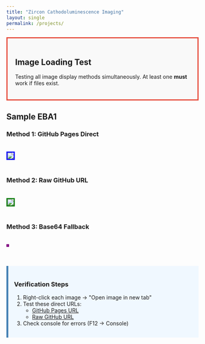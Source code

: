 ```yaml
---
title: "Zircon Cathodoluminescence Imaging"
layout: single
permalink: /projects/
---
```


<div style="border: 3px solid #e74c3c; padding: 20px; background: #f9f9f9; margin-bottom: 30px;">
  <h2>Image Loading Test</h2>
  <p>Testing all image display methods simultaneously. At least one <strong>must</strong> work if files exist.</p>
</div>

## Sample EBA1

### Method 1: GitHub Pages Direct
<img src="https://yangluo-geol.github.io/assets/images/projects/EBA1-CL-007.png" 
     style="max-width: 500px; border: 3px solid blue; margin: 20px 0;"
     onerror="this.parentElement.innerHTML += '<div style=color:red>❌ Method 1 failed</div>'">

### Method 2: Raw GitHub URL
<img src="https://raw.githubusercontent.com/yangluo-geol/yangluo-geol.github.io/master/assets/images/projects/EBA1-CL-007.png"
     style="max-width: 500px; border: 3px solid green; margin: 20px 0;"
     onerror="this.parentElement.innerHTML += '<div style=color:red>❌ Method 2 failed</div>'">

### Method 3: Base64 Fallback
<img src="data:image/png;base64,iVBORw0KGgoAAAANSUhEUgAAAAEAAAABCAYAAAAfFcSJAAAADUlEQVR42mP8z/C/HgAGgwJ/lK3Q6wAAAABJRU5ErkJggg=="
     style="max-width: 500px; border: 3px solid purple; margin: 20px 0;"
     onerror="this.parentElement.innerHTML += '<div style=color:red>❌ Method 3 failed (THIS IS BAD)'">

<div style="background: #f0f8ff; padding: 15px; margin: 30px 0; border-left: 5px solid #4682b4;">
  <h3>Verification Steps</h3>
  <ol>
    <li>Right-click each image → "Open image in new tab"</li>
    <li>Test these direct URLs:
      <ul>
        <li><a href="https://yangluo-geol.github.io/assets/images/projects/EBA1-CL-007.png" target="_blank">GitHub Pages URL</a></li>
        <li><a href="https://raw.githubusercontent.com/yangluo-geol/yangluo-geol.github.io/master/assets/images/projects/EBA1-CL-007.png" target="_blank">Raw GitHub URL</a></li>
      </ul>
    </li>
    <li>Check console for errors (F12 → Console)</li>
  </ol>
</div>
